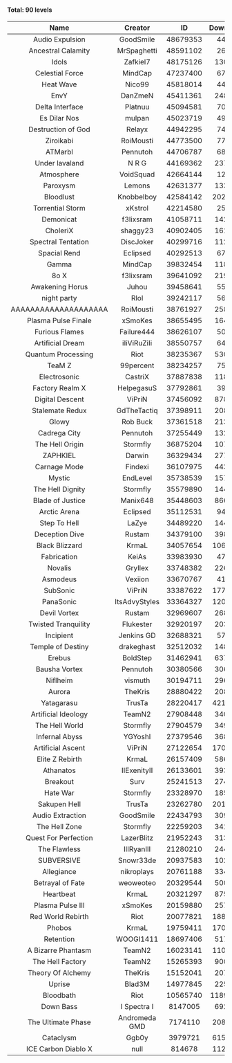 #### Total: 90 levels

| Name | Creator | ID | Downloads | Likes |
|:---:|:---:|:---:|:---:|:---:|
| Audio Expulsion | GoodSmile | 48679353 | 44716 | 4189
| Ancestral Calamity | MrSpaghetti | 48591102 | 26234 | 2707
| Idols | Zafkiel7 | 48175126 | 130056 | 17125
| Celestial Force  | MindCap | 47237400 | 67468 | 6323
| Heat Wave | Nico99 | 45818014 | 44790 | 4677
| EnvY | DanZmeN | 45411361 | 248742 | 22522
| Delta Interface | Platnuu | 45094581 | 70721 | 7127
| Es Dilar Nos | mulpan | 45023719 | 49266 | 4458
| Destruction of God | Relayx | 44942295 | 74603 | 7459
| Ziroikabi | RoiMousti | 44773500 | 77484 | 6644
| ATMarbl | Pennutoh | 44706787 | 68484 | 6313
| Under lavaland | N R G | 44169362 | 237810 | 21698
| Atmosphere | VoidSquad | 42664144 | 12532 | 1581
| Paroxysm | Lemons | 42631377 | 133174 | 11345
| Bloodlust | Knobbelboy | 42584142 | 2023350 | 204054
| Torrential Storm | xKstrol | 42214580 | 25288 | 2358
| Demonicat | f3lixsram | 41058711 | 142377 | 11571
| CholeriX | shaggy23 | 40902405 | 161824 | 12763
| Spectral Tentation | DiscJoker | 40299716 | 112893 | 7858
| Spacial Rend | Eclipsed | 40292513 | 67542 | 5834
| Gamma | MindCap | 39832454 | 118729 | 10702
| 8o X | f3lixsram | 39641092 | 219943 | 17680
| Awakening Horus | Juhou | 39458641 | 55778 | 4903
| night party | Rlol | 39242117 | 56973 | 5579
| AAAAAAAAAAAAAAAAAAAA | RoiMousti | 38761927 | 258377 | 17197
| Plasma Pulse Finale | xSmoKes | 38655495 | 164636 | 15081
| Furious Flames | Failure444 | 38626107 | 50524 | 4011
| Artificial Dream | iIiViRuZiIi | 38550757 | 64772 | 5541
| Quantum Processing | Riot | 38235367 | 530226 | 38172
| TeaM Z | 99percent | 38234257 | 75490 | 6111
| Electrosonic | CastriX | 37887838 | 118953 | 10799
| Factory Realm X | HelpegasuS | 37792861 | 39793 | 4018
| Digital Descent | ViPriN | 37456092 | 878552 | 83812
| Stalemate Redux | GdTheTactiq | 37398911 | 208878 | 15878
| Glowy | Rob Buck | 37361518 | 213070 | 22014
| Cadrega City | Pennutoh | 37255449 | 132524 | 12231
| The Hell Origin | Stormfly | 36875204 | 107270 | 8903
| ZAPHKIEL | Darwin | 36329434 | 277589 | 30743
| Carnage Mode | Findexi | 36107975 | 443839 | 42736
| Mystic | EndLevel | 35738539 | 157129 | 14815
| The Hell Dignity | Stormfly | 35579890 | 144035 | 12631
| Blade of Justice | Manix648 | 35448603 | 866492 | 91342
| Arctic Arena | Eclipsed | 35112531 | 94217 | 7309
| Step To Hell | LaZye | 34489220 | 144712 | 15056
| Deception Dive | Rustam | 34379100 | 398348 | 25425
| Black Blizzard | KrmaL | 34057654 | 1061739 | 105906
| Fabrication | KeiAs | 33983930 | 47071 | 5344
| Novalis | Gryllex | 33748382 | 226703 | 20757
| Asmodeus | Vexiion | 33670767 | 41261 | 3995
| SubSonic | ViPriN | 33387622 | 1771634 | 136136
| PanaSonic | ItsAdvyStyles | 33364327 | 1200729 | 161408
| Devil Vortex | Rustam | 32969607 | 268426 | 24407
| Twisted Tranquility | Flukester | 32920197 | 203197 | 20255
| Incipient | Jenkins GD | 32688321 | 57662 | 5372
| Temple of Destiny | drakeghast | 32512032 | 148816 | 14566
| Erebus | BoldStep | 31462941 | 637035 | 60082
| Bausha Vortex | Pennutoh | 30380566 | 306124 | 27974
| Niflheim | vismuth | 30194711 | 296884 | 23592
| Aurora | TheKris | 28880422 | 208400 | 19627
| Yatagarasu  | TrusTa | 28220417 | 4213995 | 404530
| Artificial Ideology | TeamN2 | 27908448 | 340098 | 34409
| The Hell World | Stormfly | 27904579 | 349199 | 26122
| Infernal Abyss | YGYoshI | 27379546 | 368554 | 37028
| Artificial Ascent | ViPriN | 27122654 | 1704421 | 153480
| Elite Z Rebirth | KrmaL | 26157409 | 586777 | 39431
| Athanatos | IIExenityII | 26133601 | 393089 | 44662
| Breakout | Surv | 25241513 | 274349 | 28051
| Hate War | Stormfly | 23328970 | 185941 | 14321
| Sakupen Hell | TrusTa | 23262780 | 2014893 | 151601
| Audio Extraction | GoodSmile | 22434793 | 309472 | 29978
| The Hell Zone | Stormfly | 22259203 | 341810 | 22586
| Quest For Perfection | LazerBlitz | 21952243 | 313334 | 27937
| The Flawless | IlIRyanIlI | 21280210 | 244242 | 22627
| SUBVERSIVE | Snowr33de | 20937583 | 102351 | 13667
| Allegiance | nikroplays | 20761188 | 334096 | 36999
| Betrayal of Fate | weoweoteo | 20329544 | 500691 | 47663
| Heartbeat | KrmaL | 20321297 | 875282 | 79167
| Plasma Pulse III | xSmoKes | 20159880 | 257365 | 25749
| Red World Rebirth | Riot | 20077821 | 1883931 | 128964
| Phobos | KrmaL | 19759411 | 1703260 | 156639
| Retention | WOOGI1411 | 18697406 | 517740 | 66229
| A Bizarre Phantasm | TeamN2 | 16023141 | 1108123 | 112743
| The Hell Factory | TeamN2 | 15265393 | 900584 | 90929
| Theory Of Alchemy | TheKris | 15152041 | 207155 | 15732
| Uprise | Blad3M | 14977845 | 225954 | 21410
| Bloodbath | Riot | 10565740 | 11898160 | 1111471
| Down Bass | I Spectra I | 8147005 | 692299 | 63748
| The Ultimate Phase | Andromeda GMD | 7174110 | 2081672 | 217287
| Cataclysm | Ggb0y | 3979721 | 6154421 | 513538
| ICE Carbon Diablo X | null | 814678 | 1129969 | 83560
